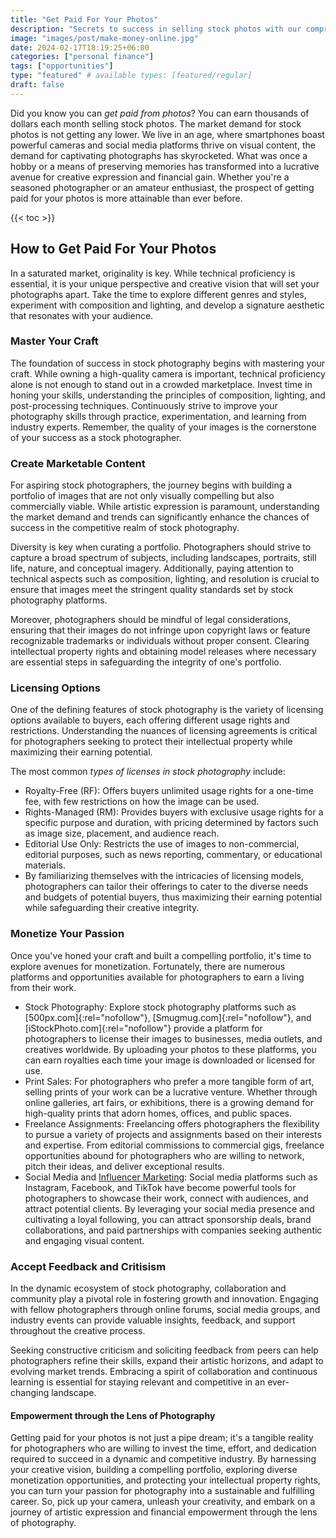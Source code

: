 ```yaml
---
title: "Get Paid For Your Photos"
description: "Secrets to success in selling stock photos with our comprehensive guide. Discover essential strategies for portfolio diversification, technical excellence, market research, and platform selection."
image: "images/post/make-money-online.jpg"
date: 2024-02-17T18:19:25+06:00
categories: ["personal finance"]
tags: ["opportunities"]
type: "featured" # available types: [featured/regular]
draft: false
---
```


Did you know you can _get paid from photos_? You can earn thousands of dollars each month selling stock photos. The market demand for stock photos is not getting any lower. We live in an age, where smartphones boast powerful cameras and social media platforms thrive on visual content, the demand for captivating photographs has skyrocketed. What was once a hobby or a means of preserving memories has transformed into a lucrative avenue for creative expression and financial gain. Whether you're a seasoned photographer or an amateur enthusiast, the prospect of getting paid for your photos is more attainable than ever before.

{{< toc >}}

## How to Get Paid For Your Photos

In a saturated market, originality is key. While technical proficiency is essential, it is your unique perspective and creative vision that will set your photographs apart. Take the time to explore different genres and styles, experiment with composition and lighting, and develop a signature aesthetic that resonates with your audience.

### Master Your Craft

The foundation of success in stock photography begins with mastering your craft. While owning a high-quality camera is important, technical proficiency alone is not enough to stand out in a crowded marketplace. Invest time in honing your skills, understanding the principles of composition, lighting, and post-processing techniques. Continuously strive to improve your photography skills through practice, experimentation, and learning from industry experts. Remember, the quality of your images is the cornerstone of your success as a stock photographer.

### Create Marketable Content

For aspiring stock photographers, the journey begins with building a portfolio of images that are not only visually compelling but also commercially viable. While artistic expression is paramount, understanding the market demand and trends can significantly enhance the chances of success in the competitive realm of stock photography.

Diversity is key when curating a portfolio. Photographers should strive to capture a broad spectrum of subjects, including landscapes, portraits, still life, nature, and conceptual imagery. Additionally, paying attention to technical aspects such as composition, lighting, and resolution is crucial to ensure that images meet the stringent quality standards set by stock photography platforms.

Moreover, photographers should be mindful of legal considerations, ensuring that their images do not infringe upon copyright laws or feature recognizable trademarks or individuals without proper consent. Clearing intellectual property rights and obtaining model releases where necessary are essential steps in safeguarding the integrity of one's portfolio.

### Licensing Options

One of the defining features of stock photography is the variety of licensing options available to buyers, each offering different usage rights and restrictions. Understanding the nuances of licensing agreements is critical for photographers seeking to protect their intellectual property while maximizing their earning potential.

The most common _types of licenses in stock photography_ include:

- Royalty-Free (RF): Offers buyers unlimited usage rights for a one-time fee, with few restrictions on how the image can be used.
- Rights-Managed (RM): Provides buyers with exclusive usage rights for a specific purpose and duration, with pricing determined by factors such as image size, placement, and audience reach.
- Editorial Use Only: Restricts the use of images to non-commercial, editorial purposes, such as news reporting, commentary, or educational materials.
- By familiarizing themselves with the intricacies of licensing models, photographers can tailor their offerings to cater to the diverse needs and budgets of potential buyers, thus maximizing their earning potential while safeguarding their creative integrity.

### Monetize Your Passion

Once you've honed your craft and built a compelling portfolio, it's time to explore avenues for monetization. Fortunately, there are numerous platforms and opportunities available for photographers to earn a living from their work.

- Stock Photography: Explore stock photography platforms such as [500px.com]{:rel="nofollow"}, [Smugmug.com]{:rel="nofollow"}, and [iStockPhoto.com]{:rel="nofollow"} provide a platform for photographers to license their images to businesses, media outlets, and creatives worldwide. By uploading your photos to these platforms, you can earn royalties each time your image is downloaded or licensed for use.
- Print Sales: For photographers who prefer a more tangible form of art, selling prints of your work can be a lucrative venture. Whether through online galleries, art fairs, or exhibitions, there is a growing demand for high-quality prints that adorn homes, offices, and public spaces.
- Freelance Assignments: Freelancing offers photographers the flexibility to pursue a variety of projects and assignments based on their interests and expertise. From editorial commissions to commercial gigs, freelance opportunities abound for photographers who are willing to network, pitch their ideas, and deliver exceptional results.
- Social Media and [Influencer Marketing](/blog/influencer-marketing-ecommerce-growth): Social media platforms such as Instagram, Facebook, and TikTok have become powerful tools for photographers to showcase their work, connect with audiences, and attract potential clients. By leveraging your social media presence and cultivating a loyal following, you can attract sponsorship deals, brand collaborations, and paid partnerships with companies seeking authentic and engaging visual content.

### Accept Feedback and Critisism

In the dynamic ecosystem of stock photography, collaboration and community play a pivotal role in fostering growth and innovation. Engaging with fellow photographers through online forums, social media groups, and industry events can provide valuable insights, feedback, and support throughout the creative process.

Seeking constructive criticism and soliciting feedback from peers can help photographers refine their skills, expand their artistic horizons, and adapt to evolving market trends. Embracing a spirit of collaboration and continuous learning is essential for staying relevant and competitive in an ever-changing landscape.

#### Empowerment through the Lens of Photography

Getting paid for your photos is not just a pipe dream; it's a tangible reality for photographers who are willing to invest the time, effort, and dedication required to succeed in a dynamic and competitive industry. By harnessing your creative vision, building a compelling portfolio, exploring diverse monetization opportunities, and protecting your intellectual property rights, you can turn your passion for photography into a sustainable and fulfilling career. So, pick up your camera, unleash your creativity, and embark on a journey of artistic expression and financial empowerment through the lens of photography.
